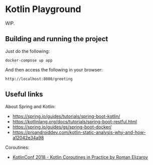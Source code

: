 # Kotlin Playground

WIP.

## Building and running the project

Just do the following:

    docker-compose up app

And then access the following in your browser:

    http://localhost:8080/greeting

## Useful links

About Spring and Kotlin:

- https://spring.io/guides/tutorials/spring-boot-kotlin/
- https://kotlinlang.org/docs/tutorials/spring-boot-restful.html
- https://spring.io/guides/gs/spring-boot-docker/
- https://proandroiddev.com/kotlin-static-analysis-why-and-how-a12042e34a98

Coroutines:

- [KotlinConf 2018 - Kotlin Coroutines in Practice by Roman Elizarov](https://www.youtube.com/watch?v=a3agLJQ6vt8)
